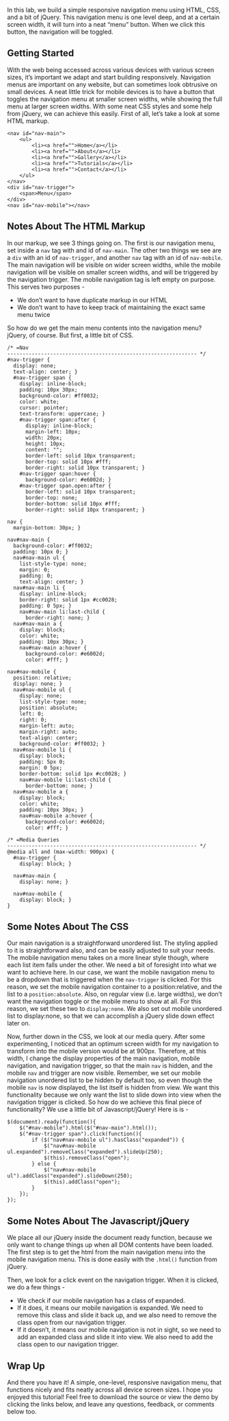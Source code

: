 In this lab, we build a simple responsive navigation menu using HTML, CSS, and a bit of jQuery. This navigation menu is one level deep, and at a certain screen width, it will turn into a neat “menu” button. When we click this button, the navigation will be toggled.

## Getting Started

With the web being accessed across various devices with various screen sizes, it’s important we adapt and start building responsively. Navigation menus are important on any website, but can sometimes look obtrusive on small devices. A neat little trick for mobile devices is to have a button that toggles the navigation menu at smaller screen widths, while showing the full menu at larger screen widths. With some neat CSS styles and some help from jQuery, we can achieve this easily. First of all, let’s take a look at some HTML markup.

```language-markup
<nav id="nav-main">
    <ul>
        <li><a href="">Home</a></li>
        <li><a href="">About</a></li>
        <li><a href="">Gallery</a></li>
        <li><a href="">Tutorials</a></li>
        <li><a href="">Contact</a></li>
    </ul>
</nav>
<div id="nav-trigger">
    <span>Menu</span>
</div>
<nav id="nav-mobile"></nav>
```

## Notes About The HTML Markup

In our markup, we see 3 things going on. The first is our navigation menu, set inside a `nav` tag with and id of `nav-main`. The other two things we see are a `div` with an id of `nav-trigger`, and another `nav` tag with an id of `nav-mobile`. The main navigation will be visible on wider screen widths, while the mobile navigation will be visible on smaller screen widths, and will be triggered by the navigation trigger. The mobile navigation tag is left empty on purpose. This serves two purposes -

* We don’t want to have duplicate markup in our HTML
* We don’t want to have to keep track of maintaining the exact same menu twice

So how do we get the main menu contents into the navigation menu? jQuery, of course. But first, a little bit of CSS.

```language-css
/* =Nav
-------------------------------------------------------------- */
#nav-trigger {
  display: none;
  text-align: center; }
  #nav-trigger span {
    display: inline-block;
    padding: 10px 30px;
    background-color: #ff0032;
    color: white;
    cursor: pointer;
    text-transform: uppercase; }
    #nav-trigger span:after {
      display: inline-block;
      margin-left: 10px;
      width: 20px;
      height: 10px;
      content: "";
      border-left: solid 10px transparent;
      border-top: solid 10px #fff;
      border-right: solid 10px transparent; }
    #nav-trigger span:hover {
      background-color: #e6002d; }
    #nav-trigger span.open:after {
      border-left: solid 10px transparent;
      border-top: none;
      border-bottom: solid 10px #fff;
      border-right: solid 10px transparent; }

nav {
  margin-bottom: 30px; }

nav#nav-main {
  background-color: #ff0032;
  padding: 10px 0; }
  nav#nav-main ul {
    list-style-type: none;
    margin: 0;
    padding: 0;
    text-align: center; }
  nav#nav-main li {
    display: inline-block;
    border-right: solid 1px #cc0028;
    padding: 0 5px; }
    nav#nav-main li:last-child {
      border-right: none; }
  nav#nav-main a {
    display: block;
    color: white;
    padding: 10px 30px; }
    nav#nav-main a:hover {
      background-color: #e6002d;
      color: #fff; }

nav#nav-mobile {
  position: relative;
  display: none; }
  nav#nav-mobile ul {
    display: none;
    list-style-type: none;
    position: absolute;
    left: 0;
    right: 0;
    margin-left: auto;
    margin-right: auto;
    text-align: center;
    background-color: #ff0032; }
  nav#nav-mobile li {
    display: block;
    padding: 5px 0;
    margin: 0 5px;
    border-bottom: solid 1px #cc0028; }
    nav#nav-mobile li:last-child {
      border-bottom: none; }
  nav#nav-mobile a {
    display: block;
    color: white;
    padding: 10px 30px; }
    nav#nav-mobile a:hover {
      background-color: #e6002d;
      color: #fff; }

/* =Media Queries
-------------------------------------------------------------- */
@media all and (max-width: 900px) {
  #nav-trigger {
    display: block; }

  nav#nav-main {
    display: none; }

  nav#nav-mobile {
    display: block; }
}
```

## Some Notes About The CSS

Our main navigation is a straightforward unordered list. The styling applied to it is straightforward also, and can be easily adjusted to suit your needs. The mobile navigation menu takes on a more linear style though, where each list item falls under the other. We need a bit of foresight into what we want to achieve here. In our case, we want the mobile navigation menu to be a dropdown that is triggered when the `nav-trigger` is clicked. For this reason, we set the mobile navigation container to a position:relative, and the list to a `position:absolute`. Also, on regular view (i.e. large widths), we don’t want the navigation toggle or the mobile menu to show at all. For this reason, we set these two to `display:none`. We also set out mobile unordered list to display:none, so that we can accomplish a jQuery slide down effect later on.

Now, further down in the CSS, we look at our media query. After some experimenting, I noticed that an optimum screen width for my navigation to transform into the mobile version would be at 900px. Therefore, at this width, I change the display properties of the main navigation, mobile navigation, and navigation trigger, so that the main `nav` is hidden, and the mobile `nav` and trigger are now visible. Remember, we set our mobile navigation unordered list to be hidden by default too, so even though the mobile `nav` is now displayed, the list itself is hidden from view. We want this functionality because we only want the list to slide down into view when the navigation trigger is clicked. So how do we achieve this final piece of functionality? We use a little bit of Javascript/jQuery! Here is is -

```language-javascript
$(document).ready(function(){
    $("#nav-mobile").html($("#nav-main").html());
    $("#nav-trigger span").click(function(){
        if ($("nav#nav-mobile ul").hasClass("expanded")) {
            $("nav#nav-mobile ul.expanded").removeClass("expanded").slideUp(250);
            $(this).removeClass("open");
        } else {
            $("nav#nav-mobile ul").addClass("expanded").slideDown(250);
            $(this).addClass("open");
        }
    });
});
```

## Some Notes About The Javascript/jQuery

We place all our jQuery inside the document ready function, because we only want to change things up when all DOM contents have been loaded. The first step is to get the html from the main navigation menu into the mobile navigation menu. This is done easily with the `.html()`  function from jQuery.

Then, we look for a click event on the navigation trigger. When it is clicked, we do a few things -

* We check if our mobile navigation has a class of expanded.
* If it does, it means our mobile navigation is expanded. We need to remove this class and slide it back up, and we also need to remove the class open from our navigation trigger.
* If it doesn’t, it means our mobile navigation is not in sight, so we need to add an expanded class and slide it into view. We also need to add the class open to our navigation trigger.

## Wrap Up

And there you have it! A simple, one-level, responsive navigation menu, that functions nicely and fits neatly across all device screen sizes. I hope you enjoyed this tutorial! Feel free to download the source or view the demo by clicking the links below, and leave any questions, feedback, or comments below too.